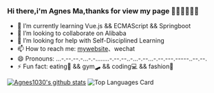 ### Hi there,i'm Agnes Ma,thanks for view my page 🤏🏾🤩👩🏼‍💻


- 🌱 I’m currently learning Vue.js && ECMAScript && Springboot
- 👯 I’m looking to collaborate on Alibaba
- 🤔 I’m looking for help with Self-Disciplined Learning
- 📫 How to reach me: [mywebsite](agnesma.top)、wechat
- 😄 Pronouns: \...\-\.-\-.--\.-.\..\-.-.\....\...\-\.-\-.--\.\.-\...\-.--\...\-\.-\-.--\-.--\---\..-\-.\--.
- ⚡ Fun fact: eating🥑 && gym🛹 && coding💻 && fashion👒

[![Agnes1030's github stats](https://github-readme-stats.vercel.app/api?username=Agnes1030)](https://github.com/anuraghazra/github-readme-stats)
![Top Languages Card](https://github-readme-stats.vercel.app/api/top-langs/?username=Agnes1030)
